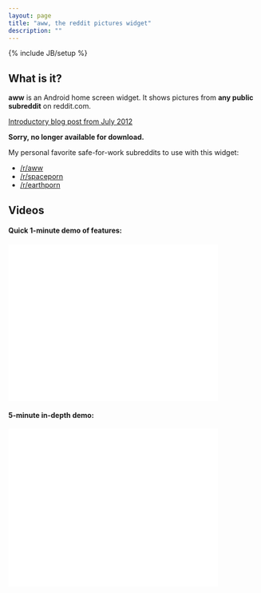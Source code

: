 ```yaml
---
layout: page
title: "aww, the reddit pictures widget"
description: ""
---
```

{% include JB/setup %}

## What is it?

**aww** is an Android home screen widget. It shows pictures from **any public subreddit** on reddit.com.

[Introductory blog post from July 2012](http://android.andrewshu.com/2012/07/aww-reddit-pictures-widget.html)

**Sorry, no longer available for download.**

My personal favorite safe-for-work subreddits to use with this widget:
* [/r/aww](https://www.reddit.com/r/aww)
* [/r/spaceporn](https://www.reddit.com/r/spaceporn)
* [/r/earthporn](https://www.reddit.com/r/earthporn)

## Videos

#### Quick 1-minute demo of features:

<iframe width="420" height="315" src="//www.youtube.com/embed/-i555QyiCHU" frameborder="0" allowfullscreen="allowfullscreen">vid1</iframe>

#### 5-minute in-depth demo:

<iframe width="420" height="315" src="//www.youtube.com/embed/q-vsEJo08o4" frameborder="0" allowfullscreen="allowfullscreen">vid2</iframe>


